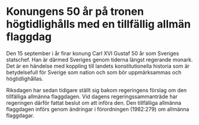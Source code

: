 # Konungens 50 år på tronen högtidlighålls med en tillfällig allmän flaggdag

Den 15 september i år firar konung Carl XVI Gustaf 50 år som Sveriges statschef. Han är därmed Sveriges genom tiderna längst regerande monark. Det är en händelse med koppling till landets konstitu­tionella historia som är betydelse­full för Sverige som nation och som bör upp­märk­sammas och hög­tidlig­hållas.

Riksdagen har sedan tidigare ställt sig bakom regeringens förslag om den tillfälliga allmänna flagg­dagen. Vid dagens regerings­samman­träde har regeringen därför fattat beslut om att införa den. Den tillfälliga allmänna flagg­dagen införs genom ändringar i förord­ningen (1982:279) om allmänna flaggdagar.
